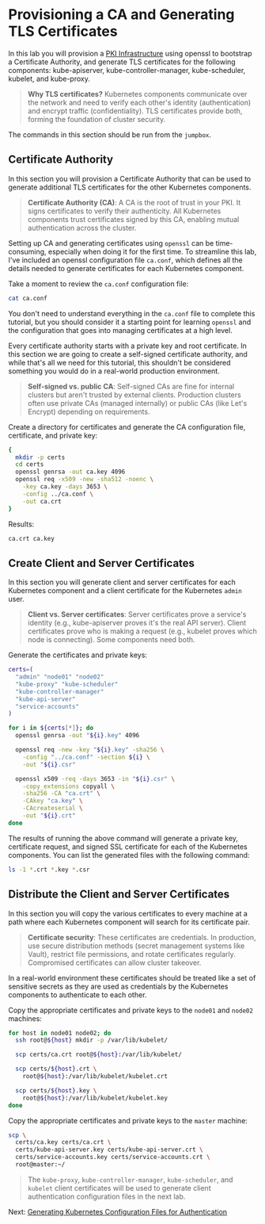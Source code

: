# Provisioning a CA and Generating TLS Certificates

In this lab you will provision a [PKI Infrastructure](https://en.wikipedia.org/wiki/Public_key_infrastructure) using openssl to bootstrap a Certificate Authority, and generate TLS certificates for the following components: kube-apiserver, kube-controller-manager, kube-scheduler, kubelet, and kube-proxy.

> **Why TLS certificates?** Kubernetes components communicate over the network and need to verify each other's identity (authentication) and encrypt traffic (confidentiality). TLS certificates provide both, forming the foundation of cluster security.

The commands in this section should be run from the `jumpbox`.

## Certificate Authority

In this section you will provision a Certificate Authority that can be used to generate additional TLS certificates for the other Kubernetes components.

> **Certificate Authority (CA)**: A CA is the root of trust in your PKI. It signs certificates to verify their authenticity. All Kubernetes components trust certificates signed by this CA, enabling mutual authentication across the cluster.

Setting up CA and generating certificates using `openssl` can be time-consuming, especially when doing it for the first time. To streamline this lab, I've included an openssl configuration file `ca.conf`, which defines all the details needed to generate certificates for each Kubernetes component.

Take a moment to review the `ca.conf` configuration file:

```bash
cat ca.conf
```

You don't need to understand everything in the `ca.conf` file to complete this tutorial, but you should consider it a starting point for learning `openssl` and the configuration that goes into managing certificates at a high level.

Every certificate authority starts with a private key and root certificate. In this section we are going to create a self-signed certificate authority, and while that's all we need for this tutorial, this shouldn't be considered something you would do in a real-world production environment.

> **Self-signed vs. public CA**: Self-signed CAs are fine for internal clusters but aren't trusted by external clients. Production clusters often use private CAs (managed internally) or public CAs (like Let's Encrypt) depending on requirements.

Create a directory for certificates and generate the CA configuration file, certificate, and private key:

```bash
{
  mkdir -p certs
  cd certs
  openssl genrsa -out ca.key 4096
  openssl req -x509 -new -sha512 -noenc \
    -key ca.key -days 3653 \
    -config ../ca.conf \
    -out ca.crt
}
```

Results:

```txt
ca.crt ca.key
```

## Create Client and Server Certificates

In this section you will generate client and server certificates for each Kubernetes component and a client certificate for the Kubernetes `admin` user.

> **Client vs. Server certificates**: Server certificates prove a service's identity (e.g., kube-apiserver proves it's the real API server). Client certificates prove who is making a request (e.g., kubelet proves which node is connecting). Some components need both.

Generate the certificates and private keys:

```bash
certs=(
  "admin" "node01" "node02"
  "kube-proxy" "kube-scheduler"
  "kube-controller-manager"
  "kube-api-server"
  "service-accounts"
)
```

```bash
for i in ${certs[*]}; do
  openssl genrsa -out "${i}.key" 4096

  openssl req -new -key "${i}.key" -sha256 \
    -config "../ca.conf" -section ${i} \
    -out "${i}.csr"

  openssl x509 -req -days 3653 -in "${i}.csr" \
    -copy_extensions copyall \
    -sha256 -CA "ca.crt" \
    -CAkey "ca.key" \
    -CAcreateserial \
    -out "${i}.crt"
done
```

The results of running the above command will generate a private key, certificate request, and signed SSL certificate for each of the Kubernetes components. You can list the generated files with the following command:

```bash
ls -1 *.crt *.key *.csr
```

## Distribute the Client and Server Certificates

In this section you will copy the various certificates to every machine at a path where each Kubernetes component will search for its certificate pair.

> **Certificate security**: These certificates are credentials. In production, use secure distribution methods (secret management systems like Vault), restrict file permissions, and rotate certificates regularly. Compromised certificates can allow cluster takeover.

In a real-world environment these certificates should be treated like a set of sensitive secrets as they are used as credentials by the Kubernetes components to authenticate to each other.

Copy the appropriate certificates and private keys to the `node01` and `node02` machines:

```bash
for host in node01 node02; do
  ssh root@${host} mkdir -p /var/lib/kubelet/

  scp certs/ca.crt root@${host}:/var/lib/kubelet/

  scp certs/${host}.crt \
    root@${host}:/var/lib/kubelet/kubelet.crt

  scp certs/${host}.key \
    root@${host}:/var/lib/kubelet/kubelet.key
done
```

Copy the appropriate certificates and private keys to the `master` machine:

```bash
scp \
  certs/ca.key certs/ca.crt \
  certs/kube-api-server.key certs/kube-api-server.crt \
  certs/service-accounts.key certs/service-accounts.crt \
  root@master:~/
```

> The `kube-proxy`, `kube-controller-manager`, `kube-scheduler`, and `kubelet` client certificates will be used to generate client authentication configuration files in the next lab.

Next: [Generating Kubernetes Configuration Files for Authentication](05-kubernetes-configuration-files.md)
